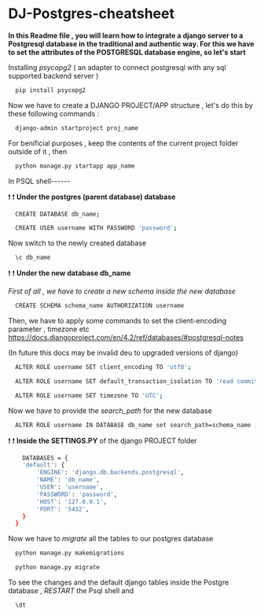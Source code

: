 # DJ-Postgres-cheatsheet
**In this Readme file , you will learn how to integrate a django server to a Postgresql database in the traditional and authentic way. For this we have to set the attributes of the POSTGRESQL database engine, so let's start**

Installing *psycopg2* ( an adapter to connect postgresql with any sql supported backend server )
```bash
  pip install psycopg2
```
Now we have to create a DJANGO PROJECT/APP structure , let's do this by these following commands :
```bash
  django-admin startproject proj_name
```
For benificial purposes , keep the contents of the current project folder outside of it , then
```bash
  python manage.py startapp app_name
```
In PSQL shell------

:exclamation: :exclamation: **Under the postgres (parent database) database**
```bash
  CREATE DATABASE db_name;
```
```bash
  CREATE USER username WITH PASSWORD 'password';
```
Now switch to the newly created database 
```bash
  \c db_name
```
:exclamation: :exclamation: **Under the new database db_name**

*First of all , we have to create a new schema inside the new database*
```bash
  CREATE SCHEMA schema_name AUTHORIZATION username
```
Then, we have to apply some commands to set the client-encoding parameter , timezone etc
https://docs.djangoproject.com/en/4.2/ref/databases/#postgresql-notes 

(In future this docs may be invalid deu to upgraded versions of django)
```bash
  ALTER ROLE username SET client_encoding TO 'utf8';
```
```bash
  ALTER ROLE username SET default_transaction_isolation TO 'read committed';
```
```bash
  ALTER ROLE username SET timezone TO 'UTC';
```
Now  we have to provide the *search_path* for the new database
```bash
  ALTER ROLE username IN DATABASE db_name set search_path=schema_name ;
```
:exclamation: :exclamation: **Inside the SETTINGS.PY** of the django PROJECT folder
```bash
    DATABASES = {
    'default': {
        'ENGINE': 'django.db.backends.postgresql',
        'NAME': 'db_name',
        'USER': 'username',
        'PASSWORD': 'password',
        'HOST': '127.0.0.1',
        'PORT': '5432',
    }
  }
```
Now we have to *migrate* all the tables to our postgres database
```bash
  python manage.py makemigrations
```
```bash
  python manage.py migrate
```
To see the changes and the default django tables inside the Postgre database , *RESTART* the Psql shell and
```
  \dt
```
